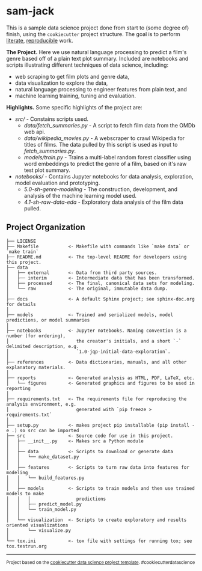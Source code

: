 sam-jack
==============================

This is a sample data science project done from start to (some degree of) finish, using the `cookiecutter` project structure. The goal is to perform <a target="_blank" href="https://en.wikipedia.org/wiki/Literate_programming">literate</a>, <a target="_blank" href="http://ropensci.github.io/reproducibility-guide/sections/introduction/">reproducible</a> work.

**The Project.** Here we use natural language processing to predict a film's genre based off of a plain text plot summary. Included are notebooks and scripts illustrating different techniques of data science, including:
- web scraping to get film plots and genre data,
- data visualization to explore the data,
- natural language processing to engineer features from plain text, and
- machine learning training, tuning and evaluation.

<!-- **Why Sam Jack?** This project started off with a different goal involving Samuel L. Jackson. -->

**Highlights.** Some specific highlights of the project are:
- *src/* - Constains scripts used.
    - *data/fetch_summaries.py* - A script to fetch film data from the OMDb web api.
    - *data/wikipedia_movies.py* - A webscraper to crawl Wikipedia for titles of films. The data pulled by this script is used as input to *fetch_summaries.py*.
    - *models/train.py* - Trains a multi-label random forest classifier using word embeddings to predict the genre of a film, based on it's raw test plot summary.
- *notebooks/* - Contains Jupyter notebooks for data analysis, exploration, model evaluation and prototyping.
    - *5.0-sh-genre-modeling* - The construction, development, and analysis of the machine learning model used.
    - *4.1-sh-raw-data-eda* - Exploratory data analysis of the film data pulled. 

Project Organization
------------

    ├── LICENSE
    ├── Makefile           <- Makefile with commands like `make data` or `make train`
    ├── README.md          <- The top-level README for developers using this project.
    ├── data
    │   ├── external       <- Data from third party sources.
    │   ├── interim        <- Intermediate data that has been transformed.
    │   ├── processed      <- The final, canonical data sets for modeling.
    │   └── raw            <- The original, immutable data dump.
    │
    ├── docs               <- A default Sphinx project; see sphinx-doc.org for details
    │
    ├── models             <- Trained and serialized models, model predictions, or model summaries
    │
    ├── notebooks          <- Jupyter notebooks. Naming convention is a number (for ordering),
    │                         the creator's initials, and a short `-` delimited description, e.g.
    │                         `1.0-jqp-initial-data-exploration`.
    │
    ├── references         <- Data dictionaries, manuals, and all other explanatory materials.
    │
    ├── reports            <- Generated analysis as HTML, PDF, LaTeX, etc.
    │   └── figures        <- Generated graphics and figures to be used in reporting
    │
    ├── requirements.txt   <- The requirements file for reproducing the analysis environment, e.g.
    │                         generated with `pip freeze > requirements.txt`
    │
    ├── setup.py           <- makes project pip installable (pip install -e .) so src can be imported
    ├── src                <- Source code for use in this project.
    │   ├── __init__.py    <- Makes src a Python module
    │   │
    │   ├── data           <- Scripts to download or generate data
    │   │   └── make_dataset.py
    │   │
    │   ├── features       <- Scripts to turn raw data into features for modeling
    │   │   └── build_features.py
    │   │
    │   ├── models         <- Scripts to train models and then use trained models to make
    │   │   │                 predictions
    │   │   ├── predict_model.py
    │   │   └── train_model.py
    │   │
    │   └── visualization  <- Scripts to create exploratory and results oriented visualizations
    │       └── visualize.py
    │
    └── tox.ini            <- tox file with settings for running tox; see tox.testrun.org


--------

<p><small>Project based on the <a target="_blank" href="https://drivendata.github.io/cookiecutter-data-science/">cookiecutter data science project template</a>. #cookiecutterdatascience</small></p>
